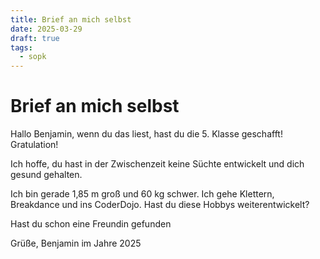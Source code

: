 ```yaml
---
title: Brief an mich selbst
date: 2025-03-29
draft: true
tags:
  - sopk
---
```

# Brief an mich selbst

Hallo Benjamin, 
wenn du das liest, hast du die 5. Klasse geschafft! Gratulation!

Ich hoffe, du hast in der Zwischenzeit keine Süchte entwickelt und dich gesund gehalten.

Ich bin gerade 1,85 m groß und 60 kg schwer. Ich gehe Klettern, Breakdance und ins CoderDojo. Hast du diese Hobbys weiterentwickelt?

Hast du schon eine Freundin gefunden

Grüße,
Benjamin im Jahre 2025